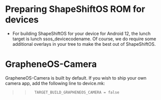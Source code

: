 # Preparing ShapeShiftOS ROM for devices
- For building ShapeShiftOS for your device for Android 12, the lunch target is lunch ssos_devicecodename. Of course, we do require some additional overlays in your tree to make the best out of ShapeShiftOS.

# GrapheneOS-Camera

GrapheneOS-Camera is built by default. If you wish to ship your own camera app, add the following line to device.mk:

>>       TARGET_BUILD_GRAPHENEOS_CAMERA = false
